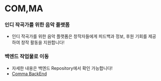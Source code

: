 # COM,MA

### 인디 작곡가를 위한 음악 플랫폼
- 인디 작곡가를 위한 음악 플랫폼은 창작자들에게 피드백과 정보, 후원 기회를 제공하여 창작 활동을 지원합니다!

### 백엔드 작업물로 이동
- 자세한 내용은 백엔드 Repository에서 확인 가능합니다!
- [Comma BackEnd](https://github.com/Techit-Comma/Comma_Backend)
